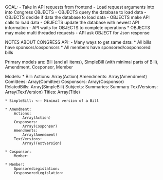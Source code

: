 GOAL:
    - Take in API requests from frontend
    - Load request arguments into into Congress OBJECTS
    - OBJECTS query the database to load data
    - OBJECTS decide if data the database to load data
    - OBJECTS make API calls to load data
    - OBJECTS update the database with newest API information
    - API waits for OBJECTS to complete operations
        * OBJECTS may make multi threaded requests
    - API ask OBJECT for Json response

NOTES ABOUT CONGRESS API:
    - Many ways to get same data:
        * All bills have sponsors/cosponsors
        * All members have sponsored/cosponsored bills



Primary models are: 
    Bill (and all items), 
    SimpleBill (with minimal parts of Bill),
    Amendment,
    Cosponsor,
    Member

Models:
    * Bill:
        Actions:
            Array(Action)
        Amendments:
            Array(Amendment)
        Comittees:
            Array(Comittee)
        Cosponsors:
            Array(Cosponsor)                
        RelatedBills:
            Array(SimpleBill)
        Subjects:
        Summaries:
            Summary
        TextVersions:
            Array(TextVersion)
        Titles:
            Array(Title)
    
    * SimpleBill: <-- Minimal version of a Bill

    * Amendment:
        Actions:
            Array(Action)
        Cosponsors:
            Array(Cosponsor)
        Amendments:
            Array(Amendment)
        TextVersions:
            Array(TextVersion)

    * Cosponsor:
        Member:

    * Member:
        SponsoredLegislation:
        CosponsoredLegislation:



